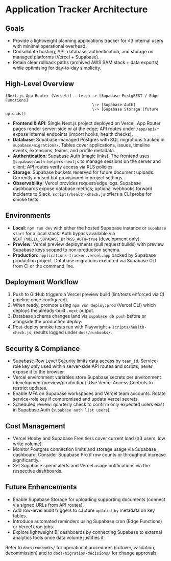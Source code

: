 # Application Tracker Architecture

## Goals
- Provide a lightweight planning applications tracker for ≤3 internal users with minimal operational overhead.
- Consolidate hosting, API, database, authentication, and storage on managed platforms (Vercel + Supabase).
- Retain clear rollback paths (archived AWS SAM stack + data exports) while optimising for day-to-day simplicity.

## High-Level Overview
```
[Next.js App Router (Vercel)] --fetch--> [Supabase PostgREST / Edge Functions]
                                      \-> [Supabase Auth]
                                      \-> [Supabase Storage (future uploads)]
```
- **Frontend & API**: Single Next.js project deployed on Vercel. App Router pages render server-side or at the edge; API routes under `/app/api/*` expose internal endpoints (import hooks, health checks).
- **Database**: Supabase-managed Postgres with SQL migrations tracked in `supabase/migrations/`. Tables cover applications, issues, timeline events, extensions, teams, and profile metadata.
- **Authentication**: Supabase Auth (magic links). The frontend uses `@supabase/auth-helpers-nextjs` to manage sessions on the server and client; API routes verify access via RLS policies.
- **Storage**: Supabase buckets reserved for future document uploads. Currently unused but provisioned in project settings.
- **Observability**: Vercel provides request/edge logs. Supabase dashboards expose database metrics; optional webhooks forward incidents to Slack. `scripts/health-check.js` offers a CLI probe for smoke tests.

## Environments
- **Local**: `npm run dev` with either the hosted Supabase instance or `supabase start` for a local stack. Auth bypass available via `NEXT_PUBLIC_SUPABASE_BYPASS_AUTH=true` (development only).
- **Preview**: Vercel preview deployments (pull request builds) with preview Supabase keys scoped to non-production schema.
- **Production**: `applications-tracker.vercel.app` backed by Supabase production project. Database migrations executed via Supabase CLI from CI or the command line.

## Deployment Workflow
1. Push to GitHub triggers a Vercel preview build (lint/tests enforced via CI pipeline once configured).
2. When ready, promote using `npm run deploy:prod` (Vercel CLI) which deploys the already-built `.next` output.
3. Database schema changes land via `supabase db push` before or alongside the production deploy.
4. Post-deploy smoke tests run with Playwright + `scripts/health-check.js`; results logged under `docs/runbooks/`.

## Security & Compliance
- Supabase Row Level Security limits data access by `team_id`. Service-role key only used within server-side API routes and scripts; never expose it to the browser.
- Vercel environment variables store Supabase secrets per environment (development/preview/production). Use Vercel Access Controls to restrict updates.
- Enable MFA on Supabase workspaces and Vercel team accounts. Rotate service-role key if compromised and update Vercel secrets.
- Scheduled review: quarterly check to confirm only expected users exist in Supabase Auth (`supabase auth list users`).

## Cost Management
- Vercel Hobby and Supabase Free tiers cover current load (≤3 users, low write volume).
- Monitor Postgres connection limits and storage usage via Supabase dashboard. Consider Supabase Pro if row counts or throughput increase significantly.
- Set Supabase spend alerts and Vercel usage notifications via the respective dashboards.

## Future Enhancements
- Enable Supabase Storage for uploading supporting documents (connect via signed URLs from API routes).
- Add row-level audit triggers to capture `updated_by` metadata on key tables.
- Introduce automated reminders using Supabase cron (Edge Functions) or Vercel cron jobs.
- Explore lightweight BI dashboards by connecting Supabase to external analytics tools once data volume justifies it.

Refer to `docs/runbooks/` for operational procedures (cutover, validation, decommission) and to `docs/migration-decisions/` for change approvals.
